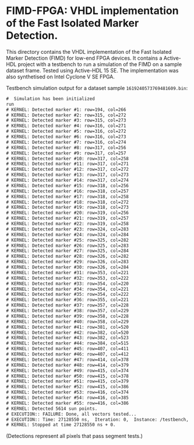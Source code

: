 # FIMD-FPGA: VHDL implementation of the Fast Isolated Marker Detection.

This directory contains the VHDL implementation of the Fast Isolated Marker Detection (FIMD) for low-end FPGA devices. It contains a Active-HDL project with a testbench to run a simulation of the FIMD on a sample dataset frame. Tested using Active-HDL 15 SE. The implementation was also synthetised on Intel Cyclone V SE FPGA.

Testbench simulation output for a dataset sample `1619240573769481609.bin`:
```txt 
#  Simulation has been initialized
run
# KERNEL: Detected marker #1: row=194, col=266
# KERNEL: Detected marker #2: row=315, col=272
# KERNEL: Detected marker #3: row=315, col=273
# KERNEL: Detected marker #4: row=316, col=271
# KERNEL: Detected marker #5: row=316, col=272
# KERNEL: Detected marker #6: row=316, col=273
# KERNEL: Detected marker #7: row=316, col=274
# KERNEL: Detected marker #8: row=317, col=256
# KERNEL: Detected marker #9: row=317, col=257
# KERNEL: Detected marker #10: row=317, col=258
# KERNEL: Detected marker #11: row=317, col=271
# KERNEL: Detected marker #12: row=317, col=272
# KERNEL: Detected marker #13: row=317, col=273
# KERNEL: Detected marker #14: row=317, col=274
# KERNEL: Detected marker #15: row=318, col=256
# KERNEL: Detected marker #16: row=318, col=257
# KERNEL: Detected marker #17: row=318, col=258
# KERNEL: Detected marker #18: row=318, col=272
# KERNEL: Detected marker #19: row=318, col=273
# KERNEL: Detected marker #20: row=319, col=256
# KERNEL: Detected marker #21: row=319, col=257
# KERNEL: Detected marker #22: row=319, col=258
# KERNEL: Detected marker #23: row=324, col=283
# KERNEL: Detected marker #24: row=324, col=284
# KERNEL: Detected marker #25: row=325, col=282
# KERNEL: Detected marker #26: row=325, col=283
# KERNEL: Detected marker #27: row=325, col=284
# KERNEL: Detected marker #28: row=326, col=282
# KERNEL: Detected marker #29: row=326, col=283
# KERNEL: Detected marker #30: row=326, col=284
# KERNEL: Detected marker #31: row=353, col=221
# KERNEL: Detected marker #32: row=353, col=222
# KERNEL: Detected marker #33: row=354, col=220
# KERNEL: Detected marker #34: row=354, col=221
# KERNEL: Detected marker #35: row=354, col=222
# KERNEL: Detected marker #36: row=355, col=221
# KERNEL: Detected marker #37: row=357, col=228
# KERNEL: Detected marker #38: row=357, col=229
# KERNEL: Detected marker #39: row=358, col=228
# KERNEL: Detected marker #40: row=358, col=229
# KERNEL: Detected marker #41: row=381, col=520
# KERNEL: Detected marker #42: row=382, col=520
# KERNEL: Detected marker #43: row=382, col=523
# KERNEL: Detected marker #44: row=384, col=515
# KERNEL: Detected marker #45: row=407, col=411
# KERNEL: Detected marker #46: row=407, col=412
# KERNEL: Detected marker #47: row=414, col=378
# KERNEL: Detected marker #48: row=414, col=379
# KERNEL: Detected marker #49: row=415, col=374
# KERNEL: Detected marker #50: row=415, col=378
# KERNEL: Detected marker #51: row=415, col=379
# KERNEL: Detected marker #52: row=415, col=386
# KERNEL: Detected marker #53: row=416, col=374
# KERNEL: Detected marker #54: row=416, col=385
# KERNEL: Detected marker #55: row=416, col=386
# KERNEL: Detected 5614 sun points.
# EXECUTION:: FAILURE: Done, all vectors tested...
# EXECUTION:: Time: 27128550 ns,  Iteration: 0,  Instance: /testbench,  Process: p_TEST.
# KERNEL: Stopped at time 27128550 ns + 0.
```
(Detections represent all pixels that pass segment tests.) 